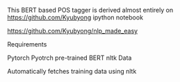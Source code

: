 This BERT based POS tagger is derived almost entirely on https://github.com/Kyubyong ipython notebook

https://github.com/Kyubyong/nlp_made_easy

Requirements

Pytorch
Pyotrch pre-trained BERT
nltk
Data

Automatically fetches training data using nltk
